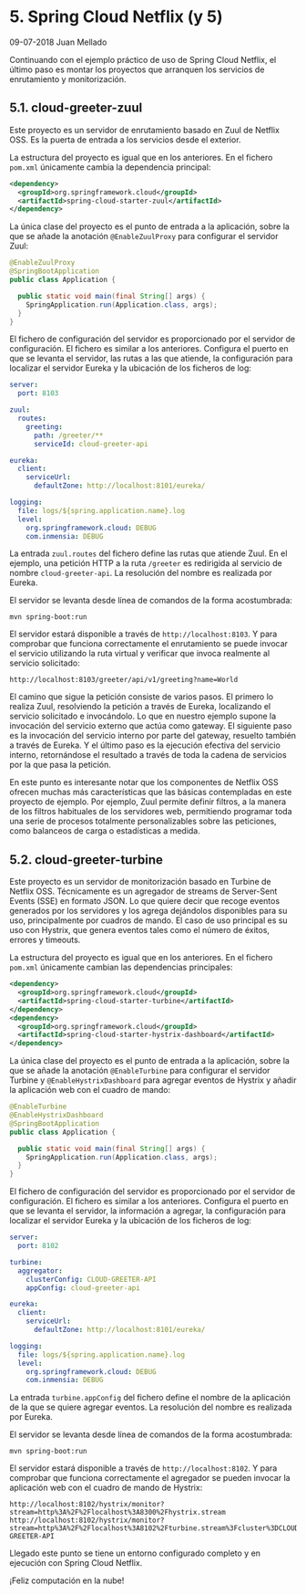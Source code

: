 # 5. Spring Cloud Netflix (y 5)

09-07-2018 Juan Mellado

Continuando con el ejemplo práctico de uso de Spring Cloud Netflix, el último paso es montar los proyectos que arranquen los servicios de enrutamiento y monitorización.

## 5.1. cloud-greeter-zuul

Este proyecto es un servidor de enrutamiento basado en Zuul de Netflix OSS. Es la puerta de entrada a los servicios desde el exterior.

La estructura del proyecto es igual que en los anteriores. En el fichero ```pom.xml``` únicamente cambia la dependencia principal:

```xml
<dependency>
  <groupId>org.springframework.cloud</groupId>
  <artifactId>spring-cloud-starter-zuul</artifactId>
</dependency>
```

La única clase del proyecto es el punto de entrada a la aplicación, sobre la que se añade la anotación ```@EnableZuulProxy``` para configurar el servidor Zuul:

```java
@EnableZuulProxy
@SpringBootApplication
public class Application {

  public static void main(final String[] args) {
    SpringApplication.run(Application.class, args);
  }
}
```

El fichero de configuración del servidor es proporcionado por el servidor de configuración. El fichero es similar a los anteriores. Configura el puerto en que se levanta el servidor, las rutas a las que atiende, la configuración para localizar el servidor Eureka y la ubicación de los ficheros de log:

```yaml
server:
  port: 8103

zuul:
  routes:
    greeting:
      path: /greeter/**
      serviceId: cloud-greeter-api

eureka:
  client:
    serviceUrl:
      defaultZone: http://localhost:8101/eureka/

logging:
  file: logs/${spring.application.name}.log
  level:
    org.springframework.cloud: DEBUG
    com.inmensia: DEBUG
```

La entrada ```zuul.routes``` del fichero define las rutas que atiende Zuul. En el ejemplo, una petición HTTP a la ruta ```/greeter``` es redirigida al servicio de nombre ```cloud-greeter-api```. La resolución del nombre es realizada por Eureka.

El servidor se levanta desde línea de comandos de la forma acostumbrada:

```text
mvn spring-boot:run
```

El servidor estará disponible a través de ```http://localhost:8103```. Y para comprobar que funciona correctamente el enrutamiento se puede invocar el servicio utilizando la ruta virtual y verificar que invoca realmente al servicio solicitado:

```text
http://localhost:8103/greeter/api/v1/greeting?name=World
```

El camino que sigue la petición consiste de varios pasos. El primero lo realiza Zuul, resolviendo la petición a través de Eureka, localizando el servicio solicitado e invocándolo. Lo que en nuestro ejemplo supone la invocación del servicio externo que actúa como gateway. El siguiente paso es la invocación del servicio interno por parte del gateway, resuelto también a través de Eureka. Y el último paso es la ejecución efectiva del servicio interno, retornándose el resultado a través de toda la cadena de servicios por la que pasa la petición.

En este punto es interesante notar que los componentes de Netflix OSS ofrecen muchas más características que las básicas contempladas en este proyecto de ejemplo. Por ejemplo, Zuul permite definir filtros, a la manera de los filtros habituales de los servidores web, permitiendo programar toda una serie de procesos totalmente personalizables sobre las peticiones, como balanceos de carga o estadísticas a medida.

## 5.2. cloud-greeter-turbine

Este proyecto es un servidor de monitorización basado en Turbine de Netflix OSS. Técnicamente es un agregador de streams de Server-Sent Events (SSE) en formato JSON. Lo que quiere decir que recoge eventos generados por los servidores y los agrega dejándolos disponibles para su uso, principalmente por cuadros de mando. El caso de uso principal es su uso con Hystrix, que genera eventos tales como el número de éxitos, errores y timeouts.

La estructura del proyecto es igual que en los anteriores. En el fichero ```pom.xml``` únicamente cambian las dependencias principales:

```xml
<dependency>
  <groupId>org.springframework.cloud</groupId>
  <artifactId>spring-cloud-starter-turbine</artifactId>
</dependency>
<dependency>
  <groupId>org.springframework.cloud</groupId>
  <artifactId>spring-cloud-starter-hystrix-dashboard</artifactId>
</dependency>
```

La única clase del proyecto es el punto de entrada a la aplicación, sobre la que se añade la anotación ```@EnableTurbine``` para configurar el servidor Turbine y ```@EnableHystrixDashboard``` para agregar eventos de Hystrix y añadir la aplicación web con el cuadro de mando:

```java
@EnableTurbine
@EnableHystrixDashboard
@SpringBootApplication
public class Application {

  public static void main(final String[] args) {
    SpringApplication.run(Application.class, args);
  }
}
```

El fichero de configuración del servidor es proporcionado por el servidor de configuración. El fichero es similar a los anteriores. Configura el puerto en que se levanta el servidor, la información a agregar, la configuración para localizar el servidor Eureka y la ubicación de los ficheros de log:

```yaml
server:
  port: 8102

turbine:
  aggregator:
    clusterConfig: CLOUD-GREETER-API
    appConfig: cloud-greeter-api

eureka:
  client:
    serviceUrl:
      defaultZone: http://localhost:8101/eureka/

logging:
  file: logs/${spring.application.name}.log
  level:
    org.springframework.cloud: DEBUG
    com.inmensia: DEBUG
```

La entrada ```turbine.appConfig``` del fichero define el nombre de la aplicación de la que se quiere agregar eventos. La resolución del nombre es realizada por Eureka.

El servidor se levanta desde línea de comandos de la forma acostumbrada:

```text
mvn spring-boot:run
```

El servidor estará disponible a través de ```http://localhost:8102```. Y para comprobar que funciona correctamente el agregador se pueden invocar la aplicación web con el cuadro de mando de Hystrix:

```text
http://localhost:8102/hystrix/monitor?stream=http%3A%2F%2Flocalhost%3A8300%2Fhystrix.stream
http://localhost:8102/hystrix/monitor?stream=http%3A%2F%2Flocalhost%3A8102%2Fturbine.stream%3Fcluster%3DCLOUD-GREETER-API
```

Llegado este punto se tiene un entorno configurado completo y en ejecución con Spring Cloud Netflix.

¡Feliz computación en la nube!
